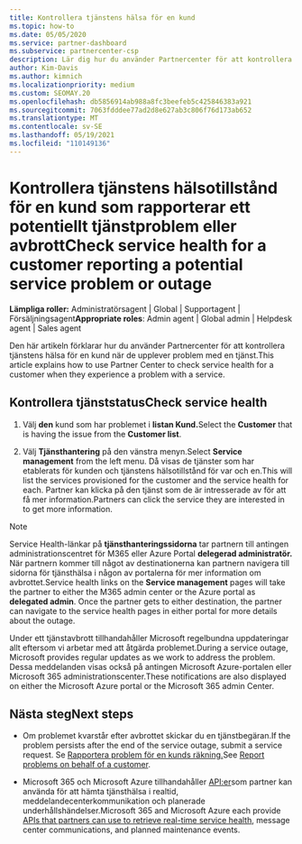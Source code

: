 ```yaml
---
title: Kontrollera tjänstens hälsa för en kund
ms.topic: how-to
ms.date: 05/05/2020
ms.service: partner-dashboard
ms.subservice: partnercenter-csp
description: Lär dig hur du använder Partnercenter för att kontrollera tjänstens hälsa för en kund när de upplever problem med en tjänst.
author: Kim-Davis
ms.author: kimnich
ms.localizationpriority: medium
ms.custom: SEOMAY.20
ms.openlocfilehash: db5856914ab988a8fc3beefeb5c425846383a921
ms.sourcegitcommit: 7063fdddee77ad2d8e627ab3c806f76d173ab652
ms.translationtype: MT
ms.contentlocale: sv-SE
ms.lasthandoff: 05/19/2021
ms.locfileid: "110149136"
---
```

# <a name="check-service-health-for-a-customer-reporting-a-potential-service-problem-or-outage"></a><span data-ttu-id="bc20d-103">Kontrollera tjänstens hälsotillstånd för en kund som rapporterar ett potentiellt tjänstproblem eller avbrott</span><span class="sxs-lookup"><span data-stu-id="bc20d-103">Check service health for a customer reporting a potential service problem or outage</span></span>

<span data-ttu-id="bc20d-104">**Lämpliga roller:** Administratörsagent | Global | Supportagent | Försäljningsagent</span><span class="sxs-lookup"><span data-stu-id="bc20d-104">**Appropriate roles**: Admin agent | Global admin | Helpdesk agent | Sales agent</span></span>

<span data-ttu-id="bc20d-105">Den här artikeln förklarar hur du använder Partnercenter för att kontrollera tjänstens hälsa för en kund när de upplever problem med en tjänst.</span><span class="sxs-lookup"><span data-stu-id="bc20d-105">This article explains how to use Partner Center to check service health for a customer when they experience a problem with a service.</span></span> 

## <a name="check-service-health"></a><span data-ttu-id="bc20d-106">Kontrollera tjänststatus</span><span class="sxs-lookup"><span data-stu-id="bc20d-106">Check service health</span></span>

1. <span data-ttu-id="bc20d-107">Välj **den** kund som har problemet i **listan Kund.**</span><span class="sxs-lookup"><span data-stu-id="bc20d-107">Select the **Customer** that is having the issue from the **Customer list**.</span></span>

2. <span data-ttu-id="bc20d-108">Välj **Tjänsthantering** på den vänstra menyn.</span><span class="sxs-lookup"><span data-stu-id="bc20d-108">Select **Service management** from the left menu.</span></span> <span data-ttu-id="bc20d-109">Då visas de tjänster som har etablerats för kunden och tjänstens hälsotillstånd för var och en.</span><span class="sxs-lookup"><span data-stu-id="bc20d-109">This will list the services provisioned for the customer and the service health for each.</span></span> <span data-ttu-id="bc20d-110">Partner kan klicka på den tjänst som de är intresserade av för att få mer information.</span><span class="sxs-lookup"><span data-stu-id="bc20d-110">Partners can click the service they are interested in to get more information.</span></span> 

>[!NOTE] 
> <span data-ttu-id="bc20d-111">Service Health-länkar på **tjänsthanteringssidorna** tar partnern till antingen administrationscentret för M365 eller Azure Portal **delegerad administratör.** När partnern kommer till något av destinationerna kan partnern navigera till sidorna för tjänsthälsa i någon av portalerna för mer information om avbrottet.</span><span class="sxs-lookup"><span data-stu-id="bc20d-111">Service health links on the **Service management** pages will take the partner to either the M365 admin center or the Azure portal as **delegated admin**. Once the partner gets to either destination, the partner can navigate to the service health pages in either portal for more details about the outage.</span></span>
 
<span data-ttu-id="bc20d-112">Under ett tjänstavbrott tillhandahåller Microsoft regelbundna uppdateringar allt eftersom vi arbetar med att åtgärda problemet.</span><span class="sxs-lookup"><span data-stu-id="bc20d-112">During a service outage, Microsoft provides regular updates as we work to address the problem.</span></span> <span data-ttu-id="bc20d-113">Dessa meddelanden visas också på antingen Microsoft Azure-portalen eller Microsoft 365 administrationscenter.</span><span class="sxs-lookup"><span data-stu-id="bc20d-113">These notifications are also displayed on either the Microsoft Azure portal or the Microsoft 365 admin Center.</span></span>

## <a name="next-steps"></a><span data-ttu-id="bc20d-114">Nästa steg</span><span class="sxs-lookup"><span data-stu-id="bc20d-114">Next steps</span></span> 

- <span data-ttu-id="bc20d-115">Om problemet kvarstår efter avbrottet skickar du en tjänstbegäran.</span><span class="sxs-lookup"><span data-stu-id="bc20d-115">If the problem persists after the end of the service outage, submit a service request.</span></span> <span data-ttu-id="bc20d-116">Se [Rapportera problem för en kunds räkning.](report-problems-on-behalf-of-a-customer.md)</span><span class="sxs-lookup"><span data-stu-id="bc20d-116">See [Report problems on behalf of a customer](report-problems-on-behalf-of-a-customer.md).</span></span>

- <span data-ttu-id="bc20d-117">Microsoft 365 och Microsoft Azure tillhandahåller [API:er](get-automated-service-notifications-with-our-apis.md)som partner kan använda för att hämta tjänsthälsa i realtid, meddelandecenterkommunikation och planerade underhållshändelser.</span><span class="sxs-lookup"><span data-stu-id="bc20d-117">Microsoft 365 and Microsoft Azure each provide [APIs that partners can use to retrieve real-time service health](get-automated-service-notifications-with-our-apis.md), message center communications, and planned maintenance events.</span></span>

 

